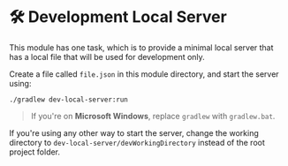 # 🛠️ Development Local Server

This module has one task, which is to provide a minimal local server that has a local file that
will be used for development only.

Create a file called `file.json` in this module directory, and start the server using:

```./gradlew dev-local-server:run```

> If you're on **Microsoft Windows**, replace `gradlew` with `gradlew.bat`.

If you're using any other way to start the server, change the working directory
to `dev-local-server/devWorkingDirectory` instead of the root project folder.